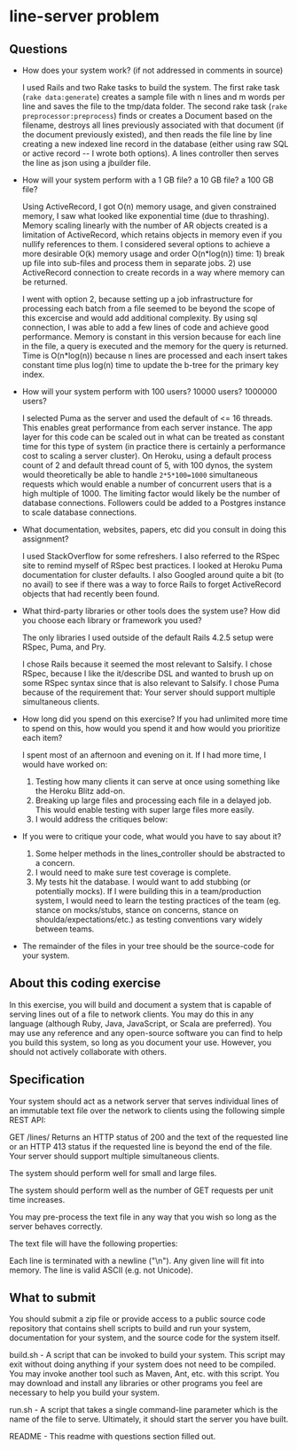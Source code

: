 # line-server problem

## Questions

* How does your system work? (if not addressed in comments in source)

  I used Rails and two Rake tasks to build the system. The first rake task (`rake data:generate`) creates a sample file with n lines and m words per line and saves the file to the tmp/data folder. The second rake task (`rake preprocessor:preprocess`) finds or creates a Document based on the filename, destroys all lines previously associated with that document (if the document previously existed), and then reads the file line by line creating a new indexed line record in the database (either using raw SQL or active record -- I wrote both options). A lines controller then serves the line as json using a jbuilder file.

* How will your system perform with a 1 GB file? a 10 GB file? a 100 GB file?

  Using ActiveRecord, I got O(n) memory usage, and given constrained memory, I saw what looked like exponential time (due to thrashing). Memory scaling linearly with the number of AR objects created is a limitation of ActiveRecord, which retains objects in memory even if you nullify references to them. I considered several options to achieve a more desirable O(k) memory usage and order O(n*log(n)) time: 1) break up file into sub-files and process them in separate jobs. 2) use ActiveRecord connection to create records in a way where memory can be returned.

  I went with option 2, because setting up a job infrastructure for processing each batch from a file seemed to be beyond the scope of this excercise and would add additional complexity. By using sql connection, I was able to add a few lines of code and achieve good performance. Memory is constant in this version because for each line in the file, a query is executed and the memory for the query is returned. Time is O(n*log(n)) because n lines are processed and each insert takes constant time plus log(n) time to update the b-tree for the primary key index.

* How will your system perform with 100 users? 10000 users? 1000000 users?

  I selected Puma as the server and used the default of <= 16 threads. This enables great performance from each server instance. The app layer for this code can be scaled out in what can be treated as constant time for this type of system (in practice there is certainly a performance cost to scaling a server cluster). On Heroku, using a default process count of 2 and default thread count of 5, with 100 dynos, the system would theoretically be able to handle `2*5*100=1000` simultaneous requests which would enable a number of concurrent users that is a high multiple of 1000. The limiting factor would likely be the number of database connections. Followers could be added to a Postgres instance to scale database connections.

* What documentation, websites, papers, etc did you consult in doing this assignment?

  I used StackOverflow for some refreshers. I also referred to the RSpec site to remind myself of RSpec best practices. I looked at Heroku Puma documentation for cluster defaults. I also Googled around quite a bit (to no avail) to see if there was a way to force Rails to forget ActiveRecord objects that had recently been found.

* What third-party libraries or other tools does the system use? How did you choose each library or framework you used?

  The only libraries I used outside of the default Rails 4.2.5 setup were RSpec, Puma, and Pry.

  I chose Rails because it seemed the most relevant to Salsify. I chose RSpec, because I like the it/describe DSL and wanted to brush up on some RSpec syntax since that is also relevant to Salsify. I chose Puma because of the requirement that: Your server should support multiple simultaneous clients.

* How long did you spend on this exercise? If you had unlimited more time to spend on this, how would you spend it and how would you prioritize each item?

  I spent most of an afternoon and evening on it. If I had more time, I would have worked on:
    1. Testing how many clients it can serve at once using something like the Heroku Blitz add-on.
    2. Breaking up large files and processing each file in a delayed job. This would enable testing with super large files more easily.
    3. I would address the critiques below:

* If you were to critique your code, what would you have to say about it?

  1. Some helper methods in the lines_controller should be abstracted to a concern.
  2. I would need to make sure test coverage is complete.
  3. My tests hit the database. I would want to add stubbing (or potentially mocks). If I were building this in a team/production system, I would need to learn the testing practices of the team (eg. stance on mocks/stubs, stance on concerns, stance on shoulda/expectations/etc.) as testing conventions vary widely between teams.

* The remainder of the files in your tree should be the source-code for your system.

## About this coding exercise

In this exercise, you will build and document a system that is capable of serving lines out of a file to network clients. You may do this in any language (although Ruby, Java, JavaScript, or Scala are preferred). You may use any reference and any open-source software you can find to help you build this system, so long as you document your use. However, you should not actively collaborate with others.

## Specification

Your system should act as a network server that serves individual lines of an immutable text file over the network to clients using the following simple REST API:

GET /lines/<line index>
Returns an HTTP status of 200 and the text of the requested line or an HTTP 413 status if the requested line is beyond the end of the file.
Your server should support multiple simultaneous clients.

The system should perform well for small and large files.

The system should perform well as the number of GET requests per unit time increases.

You may pre-process the text file in any way that you wish so long as the server behaves correctly.

The text file will have the following properties:

Each line is terminated with a newline ("\n").
Any given line will fit into memory.
The line is valid ASCII (e.g. not Unicode).

## What to submit

You should submit a zip file or provide access to a public source code repository that contains shell scripts to build and run your system, documentation for your system, and the source code for the system itself.

build.sh - A script that can be invoked to build your system. This script may exit without doing anything if your system does not need to be compiled. You may invoke another tool such as Maven, Ant, etc. with this script. You may download and install any libraries or other programs you feel are necessary to help you build your system.

run.sh - A script that takes a single command-line parameter which is the name of the file to serve. Ultimately, it should start the server you have built.

README - This readme with questions section filled out.